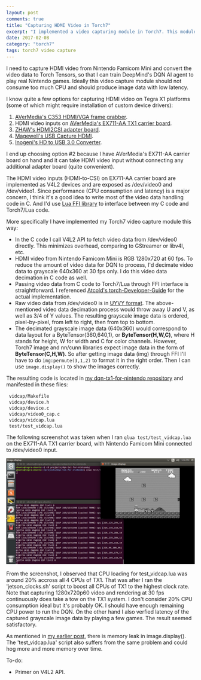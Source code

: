 ```yaml
---
layout: post
comments: true
title: "Capturing HDMI Video in Torch7"
excerpt: "I implemented a video capturing module in Torch7. This module calls V4L2 API (in C code) to fetch raw video data from the underlying video capture device. It then uses Lua FFI interface to pass the data to Lua/Torch7. The resulting data are Torch Tensors and could be displayed on screen with Torch7's image API."
date: 2017-02-08
category: "torch7"
tags: torch7 video capture
---
```


I need to capture HDMI video from Nintendo Famicom Mini and convert the video data to Torch Tensors, so that I can train DeepMind's DQN AI agent to play real Nintendo games. Ideally this video capture module should not consume too much CPU and should produce image data with low latency.

I know quite a few options for capturing HDMI video on Tegra X1 platforms (some of which might require installation of custom device drivers):

1. [AVerMedia's C353 HDMI/VGA frame grabber](http://www.avermedia.com/professional/product/c353/overview).
2. HDMI video inputs on [AVerMedia's EX711-AA TX1 carrier board](http://www.avermedia.com/professional/product/ex711_aa/overview).
3. [ZHAW's HDMI2CSI adapter board](https://blog.zhaw.ch/high-performance/category/hdmi2csi/).
4. [Magewell's USB Capture HDMI](http://www.magewell.com/usb-capture-hdmi).
5. [Inogeni's HD to USB 3.0 Converter](https://inogeni.com/hd-usb3-0/).

I end up choosing option #2 because I have AVerMedia's EX711-AA carrier board on hand and it can take HDMI video input without connecting any additional adapter board (quite convenient).

The HDMI video inputs (HDMI-to-CSI) on EX711-AA carrier board are implemented as V4L2 devices and are exposed as /dev/video0 and /dev/video1. Since performance (CPU consumption and latency) is a major concern, I think it's a good idea to write most of the video data handling code in C. And I'd use [Lua FFI library](http://luajit.org/ext_ffi.html) to interface between my C code and Torch7/Lua code.

More specifically I have implemented my Torch7 video capture module this way:

* In the C code I call V4L2 API to fetch video data from /dev/video0 directly. This minimizes overhead, comparing to GStreamer or libv4l, etc.
* HDMI video from Nintendo Famicom Mini is RGB 1280x720 at 60 fps. To reduce the amount of video data for DQN to process, I'd decimate video data to grayscale 640x360 at 30 fps only. I do this video data decimation in C code as well.
* Passing video data from C code to Torch7/Lua through FFI interface is straightforward. I referenced [Atcold's torch-Developer-Guide](https://github.com/Atcold/torch-Developer-Guide) for the actual implementation.
* Raw video data from /dev/video0 is in [UYVY format](https://linuxtv.org/downloads/v4l-dvb-apis/uapi/v4l/pixfmt-uyvy.html). The above-mentioned video data decimation process would throw away U and V, as well as 3/4 of Y values. The resulting grayscale image data is ordered, pixel-by-pixel, from left to right, then from top to bottom.
* The decimated grayscale image data (640x360) would correspond to data layout for a ByteTensor(360,640,1), or **ByteTensor(H,W,C)**, where H stands for height, W for width and C for color channels. However, Torch7 image and nn/cunn libraries expect image data in the form of **ByteTensor(C,H,W)**. So after getting image data (img) through FFI I'll have to do `img:permute(3,1,2)` to format it in the right order. Then I can use `image.display()` to show the images correctly.

The resulting code is located in [my dqn-tx1-for-nintendo repository](https://github.com/jkjung-avt/dqn-tx1-for-nintendo) and manifested in these files:

```
 vidcap/Makefile
 vidcap/device.h
 vidcap/device.c
 vidcap/video0_cap.c
 vidcap/vidcap.lua
 test/test_vidcap.lua
```

The following screenshot was taken when I ran `qlua test/test_vidcap.lua` on the EX711-AA TX1 carrier board, with Nintendo Famicom Mini connected to /dev/video0 input.

![Screenshot of test_vidcap.lua](/assets/2017-02-08-vidcap-in-torch7/test_vidcap_mario.png)

From the screenshot, I observed that CPU loading for test_vidcap.lua was around 20% accross all 4 CPUs of TX1. That was after I ran the 'jetson_clocks.sh' script to boost all CPUs of TX1 to the highest clock rate. Note that capturing 1280x720p60 video and rendering at 30 fps continuously does take a tow on the TX1 system. I don't consider 20% CPU consumption ideal but it's probably OK. I should have enough remaining CPU power to run the DQN. On the other hand I also verfied latency of the captured grayscale image data by playing a few games. The result seemed satisfactory.

As mentioned in [my earlier post](https://jkjung-avt.github.io/dqn-pong/), there is memory leak in image.display(). The 'test_vidcap.lua' script also suffers from the same problem and could hog more and more memory over time.

To-do:

* Primer on V4L2 API.

